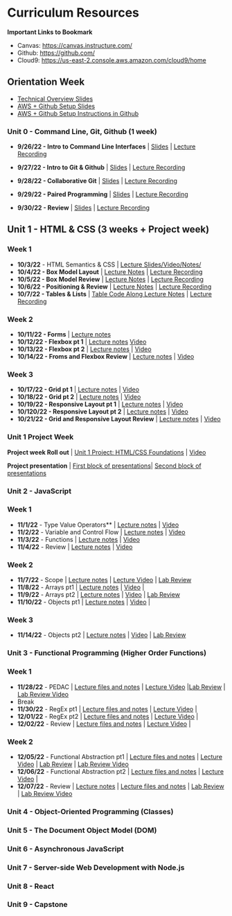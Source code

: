# Curriculum Resources

**Important Links to Bookmark**
* Canvas: https://canvas.instructure.com/
* Github: https://github.com/
* Cloud9: https://us-east-2.console.aws.amazon.com/cloud9/home

## Orientation Week
* [Technical Overview Slides](https://docs.google.com/presentation/d/1hqxlwawPH5H5QqRnXYdaFcxQCAAj8X95ffulmazcxKY/edit?usp=sharing)
* [AWS + Github Setup Slides](https://docs.google.com/presentation/d/13dmyt7sjE40o-8w8sifjCJo3Yz1k12yiZtTixjEyvAA/edit?usp=sharing) 
* [AWS + Github Setup Instructions in Github](https://github.com/The-Marcy-Lab-School/aws-cloud9-environment-setup)

### Unit 0 - Command Line, Git, Github (1 week)
* **9/26/22 - Intro to Command Line Interfaces** | [Slides](https://docs.google.com/presentation/d/1JqJp0FtIboZ8afAD3sPYOLQSMfViwAd1mj1wJl4nc3g/edit?usp=sharing) | [Lecture Recording](https://us02web.zoom.us/rec/play/KgrGRu6snbn16I2PN5vb2hlkvnxiojmaCQVJHUT3hREUWMaTsdVzuafICXYWZdvA2MLeu6IyHL7AIJtf.PUdMB0GE2vHQvTr6?autoplay=true&startTime=1664204859000)

* **9/27/22 - Intro to Git & Github** | [Slides](https://docs.google.com/presentation/d/1ruOYceA3s9KyG3QVv4pbkCbje74H0PnKVQzq2RfV06c/edit?usp=sharing) | [Lecture Recording](https://drive.google.com/file/d/1xInqpPd0wWOKj1a4eRCYzSEriwhEKqqO/view) 
* **9/28/22 - Collaborative Git** | [Slides](https://docs.google.com/presentation/d/137C6gWWTFGQNwBhSmgOWxazmL2wS5e_e_hPqDtWybSM/edit?usp=sharing) | [Lecture Recording](https://drive.google.com/file/d/13RAvKnuEhdWaHjM8lPTjTWNesIiHlItn/view) 
* **9/29/22 - Paired Programming** | [Slides](https://docs.google.com/presentation/d/1ZKX-IoJtoaowz9vgaVtD1FCLTsYoZbICJUru5SPVw48/edit?usp=sharing) | [Lecture Recording](https://drive.google.com/file/d/1ufFMbEyanSgRCnwwqd3ET7R8MYOjIc6e/view)
* **9/30/22 - Review** | [Slides](https://docs.google.com/presentation/d/1HJeFBOe1duBSKWVpm0STUV8vfd3VMCsM7r7ITIESg8A/edit?usp=sharing) | [Lecture Recording](https://us02web.zoom.us/rec/play/5FqWJSr9OoEFhHJDYdBb7EW2hAnP8YlmHvxj2BCa-7eaJ9y5UVJjLtUCy1vo-5fAiI-E8W6zNRdD01NC.HLZJVILZSXjBUUvQ?startTime=1664545609000)

## Unit 1 - HTML & CSS (3 weeks + Project week)

### Week 1

* **10/3/22** - HTML Semantics & CSS | [Lecture Slides/Video/Notes/](https://github.com/Gonzalomarcylabschool/AKOMA-Curriculum-2022/blob/main/unit-1/lecture-0-semantic-HTML-CSS/semantics-lecture-notes.md)
* **10/4/22 - Box Model Layout** | [Lecture Notes](https://github.com/Gonzalomarcylabschool/AKOMA-Curriculum-2022/tree/main/unit-1/lecture-1-box-model-pt-1) | [Lecture Recording](#)
* **10/5/22 - Box Model Review** | [Lecture Notes](https://github.com/Gonzalomarcylabschool/AKOMA-Curriculum-2022/tree/main/unit-1/lecture-2-box-model-pt-2) | [Lecture Recording](#) 
* **10/6/22 - Positioning & Review** | [Lecture Notes](https://github.com/Gonzalomarcylabschool/AKOMA-Curriculum-2022/tree/main/unit-1/lecture-3-review) | [Lecture Recording](#)
* **10/7/22 - Tables & Lists** | [Table Code Along Lecture Notes](https://github.com/Gonzalomarcylabschool/AKOMA-Curriculum-2022/tree/main/unit-1/lecture-4-tables-list) | [Lecture Recording](https://us02web.zoom.us/rec/share/eLGxyeI2wH_ci6GHs4zGj4Oe1ZmqS3LiEwD2BmGLzeaeKTZjvLrx0JAvoE7IkB5D.7Y_pL_5sgXIkMr-N?startTime=1665150517000) 

### Week 2

* **10/11/22 - Forms** | [Lecture notes](https://github.com/Gonzalomarcylabschool/AKOMA-Curriculum-2022/tree/main/unit-1/lecture-5-forms)
* **10/12/22 - Flexbox pt 1** | [Lecture notes](https://github.com/Gonzalomarcylabschool/AKOMA-Curriculum-2022/tree/main/unit-1/lecture-6-flexbox-pt-1) [Video](#)
* **10/13/22 - Flexbox pt 2** | [Lecture notes](https://github.com/Gonzalomarcylabschool/AKOMA-Curriculum-2022/tree/main/unit-1/lecture-7-flexbox-pt-2) | [Video](#)
* **10/14/22 - Froms and Flexbox Review** | [Lecture notes](https://github.com/Gonzalomarcylabschool/AKOMA-Curriculum-2022/tree/main/unit-1/lecture-8-form-flexbox-review) | [Video](https://us02web.zoom.us/rec/share/KJv9vXHZNSqBe3pNieohBk3uTGeNhmkYfMRovfXOO4SGYJVWXkJxNGwZB2D4te2Q.yb2qfOXV6XpSoHuY)

### Week 3

* **10/17/22 - Grid pt 1** | [Lecture notes](https://github.com/Gonzalomarcylabschool/AKOMA-Curriculum-2022/tree/main/unit-1/lecture-9-grid-pt-1) | [Video](https://us02web.zoom.us/rec/share/xm_YdA6NGrtbAO_xYCZuxy68a0dc1ixo3przDTNUaqOI6vQ5nTJVBdfstDun4pXH.8mq5sunJC1ktRbTX)
* **10/18/22 - Grid pt 2** | [Lecture notes](https://github.com/Gonzalomarcylabschool/AKOMA-Curriculum-2022/tree/main/unit-1/lecture-10-grid-pt-2) | [Video]()
* **10/19/22 - Responsive Layout pt 1** | [Lecture notes](https://github.com/Gonzalomarcylabschool/AKOMA-Curriculum-2022/tree/main/unit-1/lecture-11-responsive-pt-1) | [Video](#)
* **10/120/22 - Responsive Layout pt 2** | [Lecture notes](https://github.com/Gonzalomarcylabschool/AKOMA-Curriculum-2022/tree/main/unit-1/lecture-12-reponsive-pt2) | [Video](#)
* **10/21/22 - Grid and Responsive Layout Review** | [Lecture notes](https://github.com/Gonzalomarcylabschool/AKOMA-Curriculum-2022/tree/main/unit-1/lecture-13-review-grid-responsive) | [Video](https://us02web.zoom.us/rec/play/XG0AF-H_-HXX50BOsUqjX8knZyR2LhtQQlnzaee6l48lpYurNC1u3mW2aBifT8PbW42JuU8cEgj9PJ_u.jFK8aDZPHN7s4JXM?autoplay=true&startTime=1666360042000) 

### Unit 1 Project Week

**Project week Roll out** | [Unit 1 Project: HTML/CSS Foundations](https://github.com/Gonzalomarcylabschool/AKOMA-Curriculum-2022/tree/main/unit-1/unit-1-project-week) | [Video](https://us02web.zoom.us/rec/share/gE3yjgdztGsSE6dVOoI17MCO0PD6nvWRDi5uikdW60k9HPuhuRBDkgTx6fE4_7YO.AP6Dp941OOLceHOY)

**Project presentation** | [First block of presentations](https://us02web.zoom.us/rec/share/TzmsPUkQo9EghjJPtKwnWQ_roGubDLfx7b-WBOiZMsxCKzI4YW8VEd94B49sydba.lN39TfUAdZlv8vC_?startTime=1667228769000)| [Second block of presentations](https://us02web.zoom.us/rec/share/hfXOcC8PAVKP8mtC3q27F4Ks9lr34P-jxx_7Nl3_Clyqw4ro5b6EJ62fABQ5Zw.EZh08EwFktjL8V76?startTime=1667235903000)

### Unit 2 - JavaScript

### Week 1

* **11/1/22** - Type Value Operators** | [Lecture notes](https://github.com/Gonzalomarcylabschool/AKOMA-Curriculum-2022/blob/main/unit-2/lecture-0-type-value-operators/lecture-notes.md) | [Video](https://drive.google.com/file/d/1sQcaubna9s6cW4-7h67BS4YeoNgZNkck/view?usp=sharing)
* **11/2/22** - Variable and Control Flow | [Lecture notes](https://github.com/Gonzalomarcylabschool/AKOMA-Curriculum-2022/tree/main/unit-2/lecture-1-variables-control-flow) | [Video](https://drive.google.com/file/d/1vCJG8zAcdAVqMvyUeLMckv_RAEfvH2Wr/view?usp=share_link)
* **11/3/22** - Functions | [Lecture notes](https://github.com/Gonzalomarcylabschool/AKOMA-Curriculum-2022/tree/main/unit-2/lecture-2-scope-and-funcitons) | [Video](https://drive.google.com/file/d/1WP9K1D434TT0mWIOHo5kG1j5vX58Zrmx/view?usp=share_link)
* **11/4/22** - Review | [Lecture notes](https://github.com/Gonzalomarcylabschool/AKOMA-Curriculum-2022/tree/main/unit-2/lecture-3-review) | [Video](https://us02web.zoom.us/rec/play/egMHErxTyQpvPMC025QJXJBWw7soxRPN6mlADWxdb2AhNKklmY3mLi8sTdIZ9krr3nbFBXts5WQ0CjOe.FbB8-sGX2QhncbYt?autoplay=true&startTime=1667569570000) 

### Week 2

* **11/7/22** - Scope | [Lecture notes](https://github.com/Gonzalomarcylabschool/AKOMA-Curriculum-2022/blob/main/unit-2/lecture-4-scope/lecture-notes-b.md) | [Lecture Video](https://us02web.zoom.us/rec/share/9SN7k-lEX88wh39EDqy2yclTqItirO1G7mtjrWI427VZCDMCbXF5vNubrhgXpUD1.sbWFCN0vmYtffoHU?startTime=1667836887000) | [Lab Review](https://us02web.zoom.us/rec/share/2sk6ypOvNwLScdnAz8H4WHbPBuH3agUt5CkU-1eRcko-eq_Y1fNJNAtQIt3zK90.EgYNStxGFUDhKVXr?startTime=1667851452000)
* **11/8/22** - Arrays pt1 | [Lecture notes](https://github.com/Gonzalomarcylabschool/AKOMA-Curriculum-2022/tree/main/unit-2/lecture-5-array-pt1) | [Video]() | 
* **11/9/22** - Arrays pt2 | [Lecture notes](https://github.com/Gonzalomarcylabschool/AKOMA-Curriculum-2022/tree/main/unit-2/lecture-6-array-pt2arrays) | [Video](https://drive.google.com/file/d/1LbaqJgTj0CECfMmJywjvgpN0E4PVSq8X/view?usp=share_link) | [Lab Review]()
* **11/10/22** - Objects pt1 | [Lecture notes](https://github.com/Gonzalomarcylabschool/AKOMA-Curriculum-2022/tree/main/unit-2/lecture-7-objects-pt1) | [Video](https://us02web.zoom.us/rec/share/SMVrCyED5DhHX5BepII22EWEnfRvE9SFzs1e4EvSBJTfTdKdDibiKCW-P0c-UfbQ.ezUCaAcK9fM0s840) |

### Week 3

* **11/14/22** - Objects pt2 | [Lecture notes](https://github.com/Gonzalomarcylabschool/AKOMA-Curriculum-2022/tree/main/unit-2/lecture-8-object-pt2) | [Video](https://us02web.zoom.us/rec/share/AY6P0rE31fBJELhnQ0eQiJErpBtxpT5IBe7NaIw60BEKQoZ8sM5abzBHAyhYsrY.UazJ7OSfP7e6BUGW) | [Lab Review](https://us02web.zoom.us/rec/share/v1bz-r6Tkpe4_mcd6hpjGjsouP5xgYQSLFxUgp-ZRgys0X5S5EGOBJoIIGS_tKfx.57hRhQbhFPT0r-UW)


### Unit 3 - Functional Programming (Higher Order Functions)

### Week 1

* **11/28/22** - PEDAC | [Lecture files and notes](https://github.com/Gonzalomarcylabschool/AKOMA-Curriculum-2022/tree/main/unit-3/lecture-0-PEDAC) | [Lecture Video](https://drive.google.com/file/d/10l6z412141_9FT9zYEp-PDzwNmXiBGUm/view?usp=share_link) |[Lab Review]() | [Lab Review Video]()
* Break
* **11/30/22** - RegEx pt1 | [Lecture files and notes](https://github.com/Gonzalomarcylabschool/AKOMA-Curriculum-2022/tree/main/unit-3/lecture-1-RegEx-pt1) | [Lecture Video]() | 
* **12/01/22** - RegEx pt2 | [Lecture files and notes](https://github.com/Gonzalomarcylabschool/AKOMA-Curriculum-2022/tree/main/unit-3/lecture-2-RegEx-pt2) | [Lecture Video]() |
* **12/02/22** - Review | [Lecture files and notes]() | [Lecture Video]() |

### Week 2
* **12/05/22** - Functional Abstraction pt1 | [Lecture files and notes]() | [Lecture Video]() | [Lab Review]() | [Lab Review Video]()
* **12/06/22** - Functional Abstraction pt2 | [Lecture files and notes]() | [Lecture Video]() |
* **12/07/22** - Review | [Lecture notes]() | [Lecture files and notes]() | [Lab Review]() | [Lab Review Video]()

### Unit 4 - Object-Oriented Programming (Classes)
### Unit 5 - The Document Object Model (DOM)
### Unit 6 - Asynchronous JavaScript
### Unit 7 - Server-side Web Development with Node.js
### Unit 8 - React
### Unit 9 - Capstone
